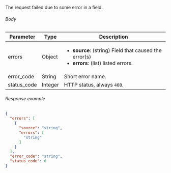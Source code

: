 <!--- ProfileResponseBadRequest.md --->

The request failed due to some error in a field.

###### Body

| Parameter   | Type    | Description                                                  |
| ----------- | ------- | ------------------------------------------------------------ |
| errors      | Object  | <ul><li> **source**: (string) Field that caused the error(s)</li><li> **errors**: (list) listed errors.</li></ul> |
| error_code  | String  | Short error name.                                            |
| status_code | Integer | HTTP status, always `400`.                                   |

###### Response example

```json
{
  "errors": [
    {
      "source": "string",
      "errors": [
        "string"
      ]
    }
  ],
  "error_code": "string",
  "status_code": 0
}
```